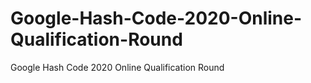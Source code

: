 # Google-Hash-Code-2020-Online-Qualification-Round
Google Hash Code 2020 Online Qualification Round
